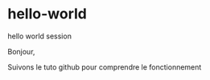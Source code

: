 # hello-world
hello world session

Bonjour,

Suivons le tuto github pour comprendre le fonctionnement
